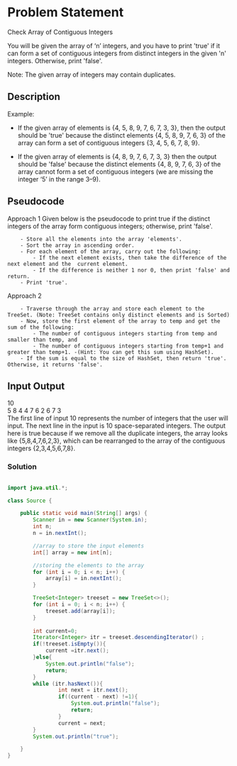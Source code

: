 # Problem Statement

Check Array of Contiguous Integers

You will be given the array of ‘n’ integers, and you have to print 'true' if it can form a set of contiguous integers from distinct integers in the given 'n' integers. Otherwise, print 'false'.

Note: The given array of integers may contain duplicates.

## Description

Example:

- If the given array of elements is {4, 5, 8, 9, 7, 6, 7, 3, 3}, then the output should be 'true' because the distinct elements  {4, 5, 8, 9, 7, 6, 3} of the array can form a set of contiguous integers {3, 4, 5, 6, 7, 8, 9}.

- If the given array of elements is {4, 8, 9, 7, 6, 7, 3, 3} then the output should be 'false' because the distinct elements  {4, 8, 9, 7, 6, 3} of the array cannot form a set of contiguous integers (we are missing the integer ‘5’ in the range 3–9).

## Pseudocode

Approach 1
Given below is the pseudocode to print true if the distinct integers of the array form contiguous integers; otherwise, print 'false'.

```pseudocode
    - Store all the elements into the array 'elements'.
    - Sort the array in ascending order.
    - For each element of the array, carry out the following:
        - If the next element exists, then take the difference of the next element and the  current element.
        - If the difference is neither 1 nor 0, then print 'false' and return.
    - Print 'true'.
```

Approach 2

```pseudocode
    - Traverse through the array and store each element to the TreeSet. (Note: TreeSet contains only distinct elements and is Sorted)
    - Now, store the first element of the array to temp and get the sum of the following:
        - The number of contiguous integers starting from temp and smaller than temp, and
        - The number of contiguous integers starting from temp+1 and greater than temp+1. -(Hint: You can get this sum using HashSet).
    - If the sum is equal to the size of HashSet, then return 'true'. Otherwise, it returns 'false'.
```

## Input Output

10 \
5 8 4 4 7 6 2 6 7 3 \
The first line of input 10 represents the number of integers that the user will input. The next line in the input is 10 space-separated integers. The output here is true because if we remove all the duplicate integers, the array looks like {5,8,4,7,6,2,3}, which can be rearranged to the array of the contiguous integers {2,3,4,5,6,7,8}.

### Solution

```java

import java.util.*;

class Source {

    public static void main(String[] args) {
        Scanner in = new Scanner(System.in);
        int n;
        n = in.nextInt();

        //array to store the input elements
        int[] array = new int[n];

        //storing the elements to the array
        for (int i = 0; i < n; i++) {
            array[i] = in.nextInt();
        }

        TreeSet<Integer> treeset = new TreeSet<>();
        for (int i = 0; i < n; i++) {
            treeset.add(array[i]);
        }
        
        int current=0;
        Iterator<Integer> itr = treeset.descendingIterator() ;
        if(!treeset.isEmpty()){
            current =itr.next();
        }else{
            System.out.println("false");
            return;
        }
        while (itr.hasNext()){
                int next = itr.next();
                if((current - next) !=1){
                    System.out.println("false");
                    return;
                }
                current = next;
        }
        System.out.println("true");

    }
}


```
